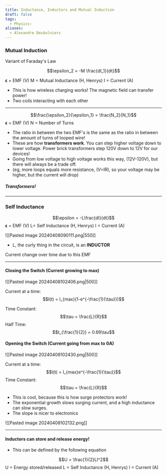 ```yaml
---
title: Inductance, Inductors and Mutual Induction
draft: false
tags:
  - Physics💡
aliases:
  - Alexandre DesAulniers
---
```


### Mutual Induction

Variant of Faraday's Law

$$\epsilon_2 = -M \frac{dI_1}{dt}$$

**ϵ** = EMF (V)
M = Mutual Inductance (H, Henrys)
I = Current (A)

- This is how wireless charging works! The magnetic field can transfer power! 
- Two coils interacting with each other

---
$$\frac{\epsilon_2}{\epsilon_1} = \frac{N_2}{N_1}$$
**ϵ** = EMF (V)
N = Number of Turns

- The ratio in between the two EMF's is the same as the ratio in between the amount of turns of looped wire!
- These are how **transformers work**. You can step higher voltage down to lower voltage. Power brick transformers step 120V down to 12V for our devices!
- Going from low voltage to high voltage works this way, (12V-120V), but there will always be a trade off.  
- (eg, more loops equals more resistance, (V=IR), so your voltage may be higher, but the current will drop)

##### Transformers!

---
### Self Inductance

$$\epsilon = -L\frac{dI}{dt}$$
**ϵ** = EMF (V)
L= Self Inductance (H, Henrys)
I = Current (A)

![[Pasted image 20240408090111.png|550]]

- L, the curly thing in the circuit, is an **INDUCTOR**

Current change over time due to this EMF

---
#### Closing the Switch (Current growing to max)

![[Pasted image 20240408102406.png|500]]

Current at a time:
$$I(t) = I_{max}(1-e^{-\frac{1}{\tau}})$$

Time Constant:
$$\tau = \frac{L}{R}$$
Half Time:
$$t_{\frac{1}{2}} = 0.69\tau$$

#### Opening the Switch (Current going from max to 0A)

![[Pasted image 20240408102430.png|500]]

Current at a time:
$$I(t) = I_{max}e^{-\frac{1}{\tau}}$$
Time Constant:
$$\tau = \frac{L}{R}$$

- This is cool, because this is how surge protectors work! 
- The exponential growth slows surging current, and a high inductance can slow surges. 
- The slope is nicer to electronics

![[Pasted image 20240408102132.png]]

---
#### Inductors can store and release energy! 

- This can be defined by the following equation 

$$U = \frac{1}{2}LI^2$$
U = Energy stored/released
L = Self Inductance (H, Henrys)
I = Current (A)